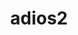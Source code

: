 ---
title: "adios2"
layout: cache
categories: [package, v0.18.1]
meta: {"versions": ["2.8.0"], "compilers": ["gcc@=7.3.1", "gcc@=7.5.0"], "oss": ["amzn2", "ubuntu18.04"], "platforms": ["linux"], "targets": ["aarch64", "graviton2", "x86_64", "x86_64_v3", "x86_64_v4"], "stacks": ["aws-ahug", "aws-ahug-aarch64", "aws-isc", "aws-isc-aarch64", "data-vis-sdk", "e4s", "root"], "num_specs": 10, "num_specs_by_stack": {"root": 10, "e4s": 1, "aws-ahug-aarch64": 2, "aws-isc": 2, "aws-ahug": 2, "aws-isc-aarch64": 2, "data-vis-sdk": 1}}
spec_details: [{"hash": "2n4haj7sqq5opajipcthvavbsthiyel6", "compiler": "gcc@=7.5.0", "versions": ["2.8.0"], "os": "ubuntu18.04", "platform": "linux", "target": "x86_64", "variants": ["+blosc", "build_type=Release", "+bzip2", "~cuda", "~dataman", "~dataspaces", "+fortran", "~hdf5", "~ipo", "+mpi", "+pic", "+png", "~python", "+shared", "+ssc", "+sst", "+sz", "+zfp"], "stacks": ["root", "e4s"], "size": "-", "tarball": "https://binaries.spack.io/releases/v0.18.1/build_cache/linux-ubuntu18.04-x86_64/gcc-7.5.0/adios2-2.8.0/linux-ubuntu18.04-x86_64-gcc-7.5.0-adios2-2.8.0-2n4haj7sqq5opajipcthvavbsthiyel6.spack"}, {"hash": "h7ubeeafztpqfwrc2gcjkiadwgv3gwcc", "compiler": "gcc@=7.3.1", "versions": ["2.8.0"], "os": "amzn2", "platform": "linux", "target": "graviton2", "variants": ["+blosc", "build_type=Release", "+bzip2", "~cuda", "~dataman", "~dataspaces", "+fortran", "~hdf5", "~ipo", "+mpi", "+pic", "+png", "~python", "+shared", "+ssc", "+sst", "+sz", "+zfp"], "stacks": ["aws-ahug-aarch64", "root"], "size": "-", "tarball": "https://binaries.spack.io/releases/v0.18.1/build_cache/linux-amzn2-graviton2/gcc-7.3.1/adios2-2.8.0/linux-amzn2-graviton2-gcc-7.3.1-adios2-2.8.0-h7ubeeafztpqfwrc2gcjkiadwgv3gwcc.spack"}, {"hash": "6elsnbumn6mflgnfte622qmu335w2gqp", "compiler": "gcc@=7.3.1", "versions": ["2.8.0"], "os": "amzn2", "platform": "linux", "target": "x86_64_v4", "variants": ["+blosc", "build_type=Release", "+bzip2", "~cuda", "~dataman", "~dataspaces", "+fortran", "~hdf5", "~ipo", "+mpi", "+pic", "+png", "~python", "+shared", "+ssc", "+sst", "+sz", "+zfp"], "stacks": ["root", "aws-isc"], "size": "-", "tarball": "https://binaries.spack.io/releases/v0.18.1/build_cache/linux-amzn2-x86_64_v4/gcc-7.3.1/adios2-2.8.0/linux-amzn2-x86_64_v4-gcc-7.3.1-adios2-2.8.0-6elsnbumn6mflgnfte622qmu335w2gqp.spack"}, {"hash": "rgpjtcpabzbmdkfyedgvr5y7kqn5vrur", "compiler": "gcc@=7.3.1", "versions": ["2.8.0"], "os": "amzn2", "platform": "linux", "target": "x86_64_v4", "variants": ["+blosc", "build_type=Release", "+bzip2", "~cuda", "~dataman", "~dataspaces", "+fortran", "~hdf5", "~ipo", "+mpi", "+pic", "+png", "~python", "+shared", "+ssc", "+sst", "+sz", "+zfp"], "stacks": ["aws-ahug", "root"], "size": "-", "tarball": "https://binaries.spack.io/releases/v0.18.1/build_cache/linux-amzn2-x86_64_v4/gcc-7.3.1/adios2-2.8.0/linux-amzn2-x86_64_v4-gcc-7.3.1-adios2-2.8.0-rgpjtcpabzbmdkfyedgvr5y7kqn5vrur.spack"}, {"hash": "5vn3smsoh2ceoruzq4pe5meeza4jq3wi", "compiler": "gcc@=7.3.1", "versions": ["2.8.0"], "os": "amzn2", "platform": "linux", "target": "aarch64", "variants": ["+blosc", "build_type=Release", "+bzip2", "~cuda", "~dataman", "~dataspaces", "+fortran", "~hdf5", "~ipo", "+mpi", "+pic", "+png", "~python", "+shared", "+ssc", "+sst", "+sz", "+zfp"], "stacks": ["root", "aws-isc-aarch64"], "size": "-", "tarball": "https://binaries.spack.io/releases/v0.18.1/build_cache/linux-amzn2-aarch64/gcc-7.3.1/adios2-2.8.0/linux-amzn2-aarch64-gcc-7.3.1-adios2-2.8.0-5vn3smsoh2ceoruzq4pe5meeza4jq3wi.spack"}, {"hash": "wxzv7kjhb25ji7zeajptccc4tdem6bgw", "compiler": "gcc@=7.3.1", "versions": ["2.8.0"], "os": "amzn2", "platform": "linux", "target": "aarch64", "variants": ["+blosc", "build_type=Release", "+bzip2", "~cuda", "~dataman", "~dataspaces", "+fortran", "~hdf5", "~ipo", "+mpi", "+pic", "+png", "~python", "+shared", "+ssc", "+sst", "+sz", "+zfp"], "stacks": ["aws-ahug-aarch64", "root"], "size": "-", "tarball": "https://binaries.spack.io/releases/v0.18.1/build_cache/linux-amzn2-aarch64/gcc-7.3.1/adios2-2.8.0/linux-amzn2-aarch64-gcc-7.3.1-adios2-2.8.0-wxzv7kjhb25ji7zeajptccc4tdem6bgw.spack"}, {"hash": "x55pl73mywcgsjf3j4mitn37miwa7gdp", "compiler": "gcc@=7.5.0", "versions": ["2.8.0"], "os": "ubuntu18.04", "platform": "linux", "target": "x86_64", "variants": ["+blosc", "build_type=Release", "+bzip2", "~cuda", "+dataman", "~dataspaces", "+fortran", "+hdf5", "~ipo", "+mpi", "+pic", "+png", "+python", "+shared", "+ssc", "+sst", "+sz", "+zfp"], "stacks": ["root", "data-vis-sdk"], "size": "-", "tarball": "https://binaries.spack.io/releases/v0.18.1/build_cache/linux-ubuntu18.04-x86_64/gcc-7.5.0/adios2-2.8.0/linux-ubuntu18.04-x86_64-gcc-7.5.0-adios2-2.8.0-x55pl73mywcgsjf3j4mitn37miwa7gdp.spack"}, {"hash": "ox6epolqf4zudzyfq6i4if5iqkyoqdgm", "compiler": "gcc@=7.3.1", "versions": ["2.8.0"], "os": "amzn2", "platform": "linux", "target": "x86_64_v3", "variants": ["+blosc", "build_type=Release", "+bzip2", "~cuda", "~dataman", "~dataspaces", "+fortran", "~hdf5", "~ipo", "+mpi", "+pic", "+png", "~python", "+shared", "+ssc", "+sst", "+sz", "+zfp"], "stacks": ["root", "aws-isc"], "size": "-", "tarball": "https://binaries.spack.io/releases/v0.18.1/build_cache/linux-amzn2-x86_64_v3/gcc-7.3.1/adios2-2.8.0/linux-amzn2-x86_64_v3-gcc-7.3.1-adios2-2.8.0-ox6epolqf4zudzyfq6i4if5iqkyoqdgm.spack"}, {"hash": "xwznltr3272m4jsppxg4nuxiqhl22jpf", "compiler": "gcc@=7.3.1", "versions": ["2.8.0"], "os": "amzn2", "platform": "linux", "target": "x86_64_v3", "variants": ["+blosc", "build_type=Release", "+bzip2", "~cuda", "~dataman", "~dataspaces", "+fortran", "~hdf5", "~ipo", "+mpi", "+pic", "+png", "~python", "+shared", "+ssc", "+sst", "+sz", "+zfp"], "stacks": ["aws-ahug", "root"], "size": "-", "tarball": "https://binaries.spack.io/releases/v0.18.1/build_cache/linux-amzn2-x86_64_v3/gcc-7.3.1/adios2-2.8.0/linux-amzn2-x86_64_v3-gcc-7.3.1-adios2-2.8.0-xwznltr3272m4jsppxg4nuxiqhl22jpf.spack"}, {"hash": "ects3h4hy56ty3nz2vrnmpaettmqgdxt", "compiler": "gcc@=7.3.1", "versions": ["2.8.0"], "os": "amzn2", "platform": "linux", "target": "graviton2", "variants": ["+blosc", "build_type=Release", "+bzip2", "~cuda", "~dataman", "~dataspaces", "+fortran", "~hdf5", "~ipo", "+mpi", "+pic", "+png", "~python", "+shared", "+ssc", "+sst", "+sz", "+zfp"], "stacks": ["root", "aws-isc-aarch64"], "size": "-", "tarball": "https://binaries.spack.io/releases/v0.18.1/build_cache/linux-amzn2-graviton2/gcc-7.3.1/adios2-2.8.0/linux-amzn2-graviton2-gcc-7.3.1-adios2-2.8.0-ects3h4hy56ty3nz2vrnmpaettmqgdxt.spack"}]
---